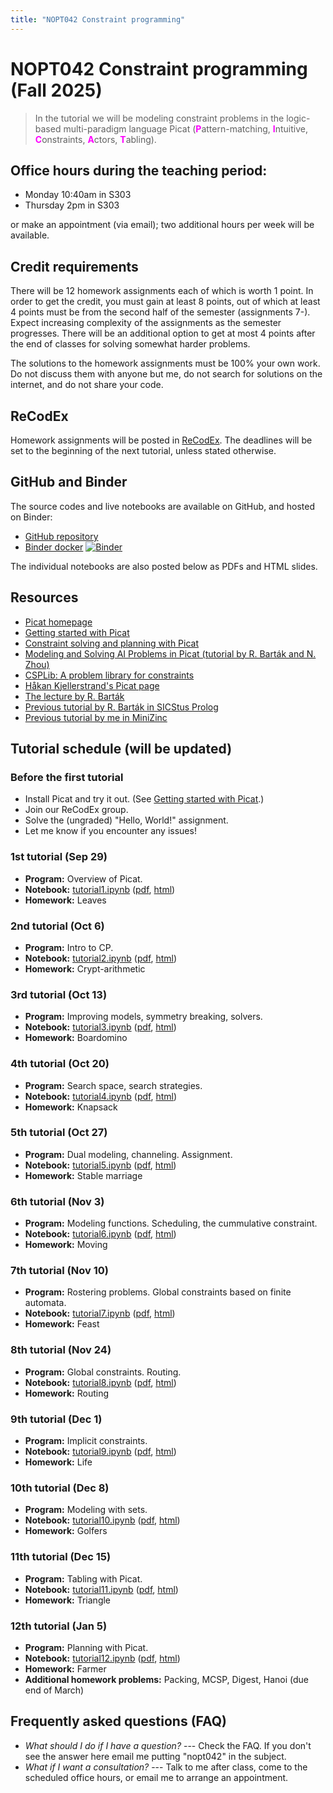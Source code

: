 ```yaml
---
title: "NOPT042 Constraint programming"
---
```


# NOPT042 Constraint programming (Fall 2025)

> In the tutorial we will be modeling constraint problems in the logic-based multi-paradigm language Picat 
    (<span style="color:fuchsia">**P**</span>attern-matching,
    <span style="color:fuchsia">**I**</span>ntuitive,
    <span style="color:fuchsia">**C**</span>onstraints,
    <span style="color:fuchsia">**A**</span>ctors,
    <span style="color:fuchsia">**T**</span>abling).


## Office hours during the teaching period:

* Monday 10:40am in S303
* Thursday 2pm in S303

or make an appointment (via email); two additional hours per week will be available.


## Credit requirements

There will be 12 homework assignments each of which is worth 1 point. In order to get the credit, you must gain at least 8 points, out of which at least 4 points must be from the second half of the semester (assignments 7-). Expect increasing complexity of the assignments as the semester progresses. There will be an additional option to get at most 4 points after the end of classes for solving somewhat harder problems.

The solutions to the homework assignments must be 100% your own work. Do not discuss them with anyone but me, do not search for solutions on the internet, and do not share your code.

## ReCodEx

Homework assignments will be posted in [ReCodEx](https://recodex.mff.cuni.cz/). The deadlines will be set to the beginning of the next tutorial, unless stated otherwise.

## GitHub and Binder

The source codes and live notebooks are available on GitHub, and hosted on Binder:

* [GitHub repository](https://github.com/jbulin-mff-uk/nopt042)
* [Binder docker](https://mybinder.org/v2/gh/jbulin-mff-uk/nopt042/HEAD) [![Binder](https://mybinder.org/badge_logo.svg)](https://mybinder.org/v2/gh/jbulin-mff-uk/nopt042/HEAD)

The individual notebooks are also posted below as PDFs and HTML slides.

## Resources

* [Picat homepage](https://picat-lang.org)
* [Getting started with Picat](http://picat-lang.org/download/get_started.pdf)
* [Constraint solving and planning with Picat](https://picat-lang.org/picatbook2015.html)
* [Modeling and Solving AI Problems in Picat (tutorial by R. Barták and N. Zhou)](http://ktiml.mff.cuni.cz/~bartak/AAAI2017/)
* [CSPLib: A problem library for constraints](https://www.csplib.org)
* [Håkan Kjellerstrand's Picat page](https://hakank.org/picat)
* [The lecture by R. Barták](https://ktiml.mff.cuni.cz/~bartak/podminky)
* [Previous tutorial by R. Barták in SICStus Prolog](https://ktiml.mff.cuni.cz/~bartak/podminky/#cviceni)
* [Previous tutorial by me in MiniZinc](https://dl1.cuni.cz/course/view.php?id=10544)

## Tutorial schedule (will be updated)

### Before the first tutorial

* Install Picat and try it out. (See [Getting started with Picat](http://picat-lang.org/download/get_started.pdf).)
* Join our ReCodEx group. 
* Solve the (ungraded) "Hello, World!" assignment.
* Let me know if you encounter any issues!

### 1st tutorial (Sep 29)

* **Program:** Overview of Picat.
* **Notebook:** [tutorial1.ipynb](https://github.com/jbulin-mff-uk/nopt042/raw/main/tutorial1/tutorial1.ipynb) ([pdf](https://github.com/jbulin-mff-uk/nopt042/raw/main/tutorial1/tutorial1.pdf), [html](https://rawcdn.githack.com/jbulin-mff-uk/nopt042/4e4a0b860cc58760990ba32aa21e15de4a05a6f1/tutorial1/tutorial1.slides.html))
* **Homework:** Leaves


### 2nd tutorial (Oct 6)

* **Program:** Intro to CP.
* **Notebook:** [tutorial2.ipynb](https://github.com/jbulin-mff-uk/nopt042/raw/main/tutorial2/tutorial2.ipynb)  ([pdf](https://github.com/jbulin-mff-uk/nopt042/raw/main/tutorial2/tutorial2.pdf), [html](https://rawcdn.githack.com/jbulin-mff-uk/nopt042/4e4a0b860cc58760990ba32aa21e15de4a05a6f1/tutorial2/tutorial2.slides.html))
* **Homework:** Crypt-arithmetic

### 3rd tutorial (Oct 13)

* **Program:** Improving models, symmetry breaking, solvers.
* **Notebook:** [tutorial3.ipynb](https://github.com/jbulin-mff-uk/nopt042/raw/main/tutorial3/tutorial3.ipynb) ([pdf](https://github.com/jbulin-mff-uk/nopt042/raw/main/tutorial3/tutorial3.pdf), [html](https://rawcdn.githack.com/jbulin-mff-uk/nopt042/4e4a0b860cc58760990ba32aa21e15de4a05a6f1/tutorial3/tutorial3.slides.html))
* **Homework:** Boardomino

### 4th tutorial (Oct 20)

* **Program:** Search space, search strategies.
* **Notebook:** [tutorial4.ipynb](https://github.com/jbulin-mff-uk/nopt042/raw/main/tutorial4/tutorial4.ipynb) ([pdf](https://github.com/jbulin-mff-uk/nopt042/raw/main/tutorial4/tutorial4.pdf), [html](https://rawcdn.githack.com/jbulin-mff-uk/nopt042/4e4a0b860cc58760990ba32aa21e15de4a05a6f1/tutorial4/tutorial4.slides.html))
* **Homework:** Knapsack

### 5th tutorial (Oct 27)

* **Program:** Dual modeling, channeling. Assignment.
* **Notebook:** [tutorial5.ipynb](https://github.com/jbulin-mff-uk/nopt042/raw/main/tutorial5/tutorial5.ipynb) ([pdf](https://github.com/jbulin-mff-uk/nopt042/raw/main/tutorial5/tutorial5.pdf), [html](https://rawcdn.githack.com/jbulin-mff-uk/nopt042/4e4a0b860cc58760990ba32aa21e15de4a05a6f1/tutorial5/tutorial5.slides.html))
* **Homework:** Stable marriage

### 6th tutorial (Nov 3)

* **Program:** Modeling functions. Scheduling, the cummulative constraint.
* **Notebook:** [tutorial6.ipynb](https://github.com/jbulin-mff-uk/nopt042/raw/main/tutorial6/tutorial6.ipynb) ([pdf](https://github.com/jbulin-mff-uk/nopt042/raw/main/tutorial6/tutorial6.pdf), [html](https://rawcdn.githack.com/jbulin-mff-uk/nopt042/4e4a0b860cc58760990ba32aa21e15de4a05a6f1/tutorial6/tutorial6.slides.html))
* **Homework:** Moving

### 7th tutorial (Nov 10)

* **Program:** Rostering problems. Global constraints based on finite automata.
* **Notebook:** [tutorial7.ipynb](https://github.com/jbulin-mff-uk/nopt042/raw/main/tutorial7/tutorial7.ipynb) ([pdf](https://github.com/jbulin-mff-uk/nopt042/raw/main/tutorial7/tutorial7.pdf), [html](https://rawcdn.githack.com/jbulin-mff-uk/nopt042/4e4a0b860cc58760990ba32aa21e15de4a05a6f1/tutorial7/tutorial7.slides.html))
* **Homework:** Feast

### 8th tutorial (Nov 24)

* **Program:** Global constraints. Routing.
* **Notebook:** [tutorial8.ipynb](https://github.com/jbulin-mff-uk/nopt042/raw/main/tutorial8/tutorial8.ipynb) ([pdf](https://github.com/jbulin-mff-uk/nopt042/raw/main/tutorial8/tutorial8.pdf), [html](https://rawcdn.githack.com/jbulin-mff-uk/nopt042/4e4a0b860cc58760990ba32aa21e15de4a05a6f1/tutorial8/tutorial8.slides.html))
* **Homework:** Routing

### 9th tutorial (Dec 1)

* **Program:** Implicit constraints.
* **Notebook:** [tutorial9.ipynb](https://github.com/jbulin-mff-uk/nopt042/raw/main/tutorial9/tutorial9.ipynb) ([pdf](https://github.com/jbulin-mff-uk/nopt042/raw/main/tutorial9/tutorial9.pdf), [html](https://rawcdn.githack.com/jbulin-mff-uk/nopt042/4e4a0b860cc58760990ba32aa21e15de4a05a6f1/tutorial9/tutorial9.slides.html))
* **Homework:** Life

### 10th tutorial (Dec 8)

* **Program:** Modeling with sets.
* **Notebook:** [tutorial10.ipynb](https://github.com/jbulin-mff-uk/nopt042/raw/main/tutorial10/tutorial10.ipynb) ([pdf](https://github.com/jbulin-mff-uk/nopt042/raw/main/tutorial10/tutorial10.pdf), [html](https://rawcdn.githack.com/jbulin-mff-uk/nopt042/4e4a0b860cc58760990ba32aa21e15de4a05a6f1/tutorial10/tutorial10.slides.html))
* **Homework:** Golfers

### 11th tutorial (Dec 15)

* **Program:** Tabling with Picat.
* **Notebook:** [tutorial11.ipynb](https://github.com/jbulin-mff-uk/nopt042/raw/main/tutorial11/tutorial11.ipynb) ([pdf](https://github.com/jbulin-mff-uk/nopt042/raw/main/tutorial11/tutorial11.pdf), [html](https://rawcdn.githack.com/jbulin-mff-uk/nopt042/4e4a0b860cc58760990ba32aa21e15de4a05a6f1/tutorial11/tutorial11.slides.html))
* **Homework:** Triangle

### 12th tutorial (Jan 5)

* **Program:** Planning with Picat.
* **Notebook:** [tutorial12.ipynb](https://github.com/jbulin-mff-uk/nopt042/raw/main/tutorial12/tutorial12.ipynb) ([pdf](https://github.com/jbulin-mff-uk/nopt042/raw/main/tutorial12/tutorial12.pdf), [html](https://rawcdn.githack.com/jbulin-mff-uk/nopt042/4e4a0b860cc58760990ba32aa21e15de4a05a6f1/tutorial12/tutorial12.slides.html))
* **Homework:** Farmer
* **Additional homework problems:** Packing, MCSP, Digest, Hanoi (due end of March)

<!--
### 13th tutorial (Jan 9)

* **Program:** Q&A, Homework help
* **Additional homework problems:** Packing, MCSP, Digest, Hanoi (due end of March)
-->

## Frequently asked questions (FAQ)

* _What should I do if I have a question?_ --- Check the FAQ. If you don't see the answer here email me putting "nopt042" in the subject.
* _What if I want a consultation?_ --- Talk to me after class, come to the scheduled office hours, or email me to arrange an appointment.
